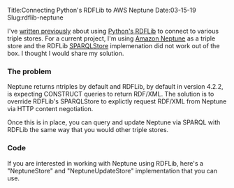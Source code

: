 Title:Connecting Python's RDFLib to AWS Neptune
Date:03-15-19
Slug:rdflib-neptune

I've [written previously](http://lawlesst.github.io/notebook/rdflib-stardog.html) about using [Python's RDFLib](https://github.com/RDFLib/rdflib) to connect to various triple stores. For a current project, I'm using [Amazon Neptune](https://aws.amazon.com/neptune/) as a triple store and the RDFLib [SPARQLStore](https://rdflib.readthedocs.io/en/latest/apidocs/rdflib.plugins.stores.html#rdflib.plugins.stores.sparqlstore.SPARQLUpdateStore) implemenation did not work out of the box. I thought I would share my solution.

### The problem

Neptune returns ntriples by default and RDFLib, by default in version 4.2.2, is expecting CONSTRUCT queries to return RDF/XML. The solution is to override RDFLib's SPARQLStore to explictly request RDF/XML from Neptune via HTTP content negotiation.

Once this is in place, you can query and update Neptune via SPARQL with RDFLib the same way that you would other triple stores.

### Code

If you are interested in working with Neptune using RDFLib, here's a "NeptuneStore" and "NeptuneUpdateStore" implementation that you can use.

<script src="https://gist.github.com/lawlesst/091e0f4b0103320cfffa55dbe1757fb6.js"></script>





